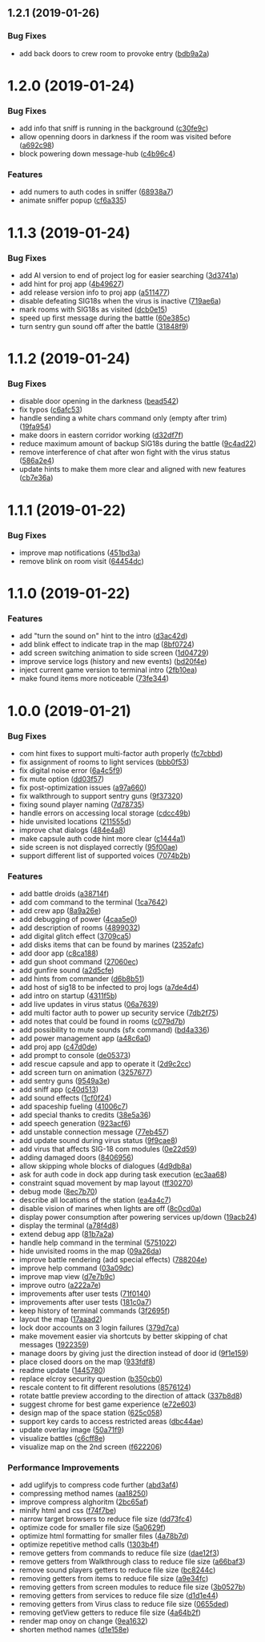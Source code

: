 ## 1.2.1 (2019-01-26)


### Bug Fixes

* add back doors to crew room to provoke entry ([bdb9a2a](https://github.com/jamro/sigma18/commit/bdb9a2a))

# 1.2.0 (2019-01-24)


### Bug Fixes

* add info that sniff is running in the background ([c30fe9c](https://github.com/jamro/sigma18/commit/c30fe9c))
* allow openning doors in darkness if the room was visited before ([a692c98](https://github.com/jamro/sigma18/commit/a692c98))
* block powering down message-hub ([c4b96c4](https://github.com/jamro/sigma18/commit/c4b96c4))


### Features

* add numers to auth codes in sniffer ([68938a7](https://github.com/jamro/sigma18/commit/68938a7))
* animate sniffer popup ([cf6a335](https://github.com/jamro/sigma18/commit/cf6a335))

# 1.1.3 (2019-01-24)


### Bug Fixes

* add AI version to end of project log for easier searching ([3d3741a](https://github.com/jamro/sigma18/commit/3d3741a))
* add hint for proj app ([4b49627](https://github.com/jamro/sigma18/commit/4b49627))
* add release version info to proj app ([a511477](https://github.com/jamro/sigma18/commit/a511477))
* disable defeating SIG18s when the virus is inactive ([719ae6a](https://github.com/jamro/sigma18/commit/719ae6a))
* mark rooms with SIG18s as visited ([dcb0e15](https://github.com/jamro/sigma18/commit/dcb0e15))
* speed up first message during the battle ([60e385c](https://github.com/jamro/sigma18/commit/60e385c))
* turn sentry gun sound off after the battle ([31848f9](https://github.com/jamro/sigma18/commit/31848f9))

# 1.1.2 (2019-01-24)


### Bug Fixes

* disable door opening in the darkness ([bead542](https://github.com/jamro/sigma18/commit/bead542))
* fix typos ([c6afc53](https://github.com/jamro/sigma18/commit/c6afc53))
* handle sending a white chars command only (empty after trim) ([19fa954](https://github.com/jamro/sigma18/commit/19fa954))
* make doors in eastern corridor working ([d32df7f](https://github.com/jamro/sigma18/commit/d32df7f))
* reduce maximum amount of backup SIG18s during the battle ([9c4ad22](https://github.com/jamro/sigma18/commit/9c4ad22))
* remove interference of chat after won fight with the virus status ([586a2e4](https://github.com/jamro/sigma18/commit/586a2e4))
* update hints to make them more clear and aligned with new features ([cb7e36a](https://github.com/jamro/sigma18/commit/cb7e36a))

# 1.1.1 (2019-01-22)


### Bug Fixes

* improve map notifications ([451bd3a](https://github.com/jamro/sigma18/commit/451bd3a))
* remove blink on room visit ([64454dc](https://github.com/jamro/sigma18/commit/64454dc))

# 1.1.0 (2019-01-22)


### Features

* add "turn the sound on" hint to the intro ([d3ac42d](https://github.com/jamro/sigma18/commit/d3ac42d))
* add blink effect to indicate trap in the map ([8bf0724](https://github.com/jamro/sigma18/commit/8bf0724))
* add screen switching animation to side screen ([1d04729](https://github.com/jamro/sigma18/commit/1d04729))
* improve service logs (history and new events) ([bd20f4e](https://github.com/jamro/sigma18/commit/bd20f4e))
* inject current game version to terminal intro ([2fb10ea](https://github.com/jamro/sigma18/commit/2fb10ea))
* make found items more noticeable ([73fe344](https://github.com/jamro/sigma18/commit/73fe344))

# 1.0.0 (2019-01-21)


### Bug Fixes

* com hint fixes to support multi-factor auth properly ([fc7cbbd](https://github.com/jamro/sigma18/commit/fc7cbbd))
* fix assignment of rooms to light services ([bbb0f53](https://github.com/jamro/sigma18/commit/bbb0f53))
* fix digital noise error ([6a4c5f9](https://github.com/jamro/sigma18/commit/6a4c5f9))
* fix mute option ([dd03f57](https://github.com/jamro/sigma18/commit/dd03f57))
* fix post-optimization issues ([a97a660](https://github.com/jamro/sigma18/commit/a97a660))
* fix walkthrough to support sentry guns ([9f37320](https://github.com/jamro/sigma18/commit/9f37320))
* fixing sound player naming ([7d78735](https://github.com/jamro/sigma18/commit/7d78735))
* handle errors on accessing local storage ([cdcc49b](https://github.com/jamro/sigma18/commit/cdcc49b))
* hide unvisited locations ([211555d](https://github.com/jamro/sigma18/commit/211555d))
* improve chat dialogs ([484e4a8](https://github.com/jamro/sigma18/commit/484e4a8))
* make capsule auth code hint more clear ([c1444a1](https://github.com/jamro/sigma18/commit/c1444a1))
* side screen is not displayed correctly ([95f00ae](https://github.com/jamro/sigma18/commit/95f00ae))
* support different list of supported voices ([7074b2b](https://github.com/jamro/sigma18/commit/7074b2b))


### Features

* add battle droids ([a38714f](https://github.com/jamro/sigma18/commit/a38714f))
* add com command to the terminal ([1ca7642](https://github.com/jamro/sigma18/commit/1ca7642))
* add crew app ([8a9a26e](https://github.com/jamro/sigma18/commit/8a9a26e))
* add debugging of power ([4caa5e0](https://github.com/jamro/sigma18/commit/4caa5e0))
* add description of rooms ([4899032](https://github.com/jamro/sigma18/commit/4899032))
* add digital glitch effect ([3709ca5](https://github.com/jamro/sigma18/commit/3709ca5))
* add disks items that can be found by marines ([2352afc](https://github.com/jamro/sigma18/commit/2352afc))
* add door app ([c8ca188](https://github.com/jamro/sigma18/commit/c8ca188))
* add gun shoot command ([27060ec](https://github.com/jamro/sigma18/commit/27060ec))
* add gunfire sound ([a2d5cfe](https://github.com/jamro/sigma18/commit/a2d5cfe))
* add hints from commander ([d6b8b51](https://github.com/jamro/sigma18/commit/d6b8b51))
* add host of sig18 to be infected to proj logs ([a7de4d4](https://github.com/jamro/sigma18/commit/a7de4d4))
* add intro on startup ([4311f5b](https://github.com/jamro/sigma18/commit/4311f5b))
* add live updates in virus status ([06a7639](https://github.com/jamro/sigma18/commit/06a7639))
* add multi factor auth to power up security service ([7db2f75](https://github.com/jamro/sigma18/commit/7db2f75))
* add notes that could be found in rooms ([c079d7b](https://github.com/jamro/sigma18/commit/c079d7b))
* add possibility to mute sounds (sfx command) ([bd4a336](https://github.com/jamro/sigma18/commit/bd4a336))
* add power management app ([a48c6a0](https://github.com/jamro/sigma18/commit/a48c6a0))
* add proj app ([c47d0de](https://github.com/jamro/sigma18/commit/c47d0de))
* add prompt to console ([de05373](https://github.com/jamro/sigma18/commit/de05373))
* add rescue capsule and app to operate it ([2d9c2cc](https://github.com/jamro/sigma18/commit/2d9c2cc))
* add screen turn on animation ([3257677](https://github.com/jamro/sigma18/commit/3257677))
* add sentry guns ([9549a3e](https://github.com/jamro/sigma18/commit/9549a3e))
* add sniff app ([c40d513](https://github.com/jamro/sigma18/commit/c40d513))
* add sound effects ([1cf0f24](https://github.com/jamro/sigma18/commit/1cf0f24))
* add spaceship fueling ([41006c7](https://github.com/jamro/sigma18/commit/41006c7))
* add special thanks to credits ([38e5a36](https://github.com/jamro/sigma18/commit/38e5a36))
* add speech generation ([923acf6](https://github.com/jamro/sigma18/commit/923acf6))
* add unstable connection message ([77eb457](https://github.com/jamro/sigma18/commit/77eb457))
* add update sound during virus status ([9f9cae8](https://github.com/jamro/sigma18/commit/9f9cae8))
* add virus that affects SIG-18 com modules ([0e22d59](https://github.com/jamro/sigma18/commit/0e22d59))
* adding damaged doors ([8406956](https://github.com/jamro/sigma18/commit/8406956))
* allow skipping whole blocks of dialogues ([4d9db8a](https://github.com/jamro/sigma18/commit/4d9db8a))
* ask for auth code in dock app during task execution ([ec3aa68](https://github.com/jamro/sigma18/commit/ec3aa68))
* constraint squad movement by map layout ([ff30270](https://github.com/jamro/sigma18/commit/ff30270))
* debug mode ([8ec7b70](https://github.com/jamro/sigma18/commit/8ec7b70))
* describe all locations of the station ([ea4a4c7](https://github.com/jamro/sigma18/commit/ea4a4c7))
* disable vision of marines when lights are off ([8c0cd0a](https://github.com/jamro/sigma18/commit/8c0cd0a))
* display power consumption after powering services up/down ([19acb24](https://github.com/jamro/sigma18/commit/19acb24))
* display the terminal ([a78f4d8](https://github.com/jamro/sigma18/commit/a78f4d8))
* extend debug app ([81b7a2a](https://github.com/jamro/sigma18/commit/81b7a2a))
* handle help command in the terminal ([5751022](https://github.com/jamro/sigma18/commit/5751022))
* hide unvisited rooms in the map ([09a26da](https://github.com/jamro/sigma18/commit/09a26da))
* improve battle rendering (add special effects) ([788204e](https://github.com/jamro/sigma18/commit/788204e))
* improve help command ([03a09dc](https://github.com/jamro/sigma18/commit/03a09dc))
* improve map view ([d7e7b9c](https://github.com/jamro/sigma18/commit/d7e7b9c))
* improve outro ([a222a7e](https://github.com/jamro/sigma18/commit/a222a7e))
* improvements after user tests ([71f0140](https://github.com/jamro/sigma18/commit/71f0140))
* improvements after user tests ([181c0a7](https://github.com/jamro/sigma18/commit/181c0a7))
* keep history of terminal commands ([3f2695f](https://github.com/jamro/sigma18/commit/3f2695f))
* layout the map ([17aaad2](https://github.com/jamro/sigma18/commit/17aaad2))
* lock door accounts on 3 login failures ([379d7ca](https://github.com/jamro/sigma18/commit/379d7ca))
* make movement easier via shortcuts by better skipping of chat messages ([1922359](https://github.com/jamro/sigma18/commit/1922359))
* manage doors by giving just the direction instead of door id ([9f1e159](https://github.com/jamro/sigma18/commit/9f1e159))
* place closed doors on the map ([933fdf8](https://github.com/jamro/sigma18/commit/933fdf8))
* readme update ([1445780](https://github.com/jamro/sigma18/commit/1445780))
* replace elcroy security question ([b350cb0](https://github.com/jamro/sigma18/commit/b350cb0))
* rescale content to fit different resolutions ([8576124](https://github.com/jamro/sigma18/commit/8576124))
* rotate battle preview according to the direction of attack ([337b8d8](https://github.com/jamro/sigma18/commit/337b8d8))
* suggest chrome for best game experience ([e72e603](https://github.com/jamro/sigma18/commit/e72e603))
* design map of the space station ([625c058](https://github.com/jamro/sigma18/commit/625c058))
* support key cards to access restricted areas ([dbc44ae](https://github.com/jamro/sigma18/commit/dbc44ae))
* update  overlay image ([50a71f9](https://github.com/jamro/sigma18/commit/50a71f9))
* visualize battles ([c6cff8e](https://github.com/jamro/sigma18/commit/c6cff8e))
* visualize map on the 2nd screen ([f622206](https://github.com/jamro/sigma18/commit/f622206))


### Performance Improvements

* add uglifyjs to compress code further ([abd3af4](https://github.com/jamro/sigma18/commit/abd3af4))
* compressing method names ([aa18250](https://github.com/jamro/sigma18/commit/aa18250))
* improve compress alghoritm ([2bc65af](https://github.com/jamro/sigma18/commit/2bc65af))
* minify html and css ([f74f7be](https://github.com/jamro/sigma18/commit/f74f7be))
* narrow target browsers to reduce file size ([dd73fc4](https://github.com/jamro/sigma18/commit/dd73fc4))
* optimize code for smaller file size ([5a0629f](https://github.com/jamro/sigma18/commit/5a0629f))
* optimize html formatting for smaller files ([4a78b7d](https://github.com/jamro/sigma18/commit/4a78b7d))
* optimize repetitive method calls ([1303b4f](https://github.com/jamro/sigma18/commit/1303b4f))
* remove getters from commands to reduce file size ([dae12f3](https://github.com/jamro/sigma18/commit/dae12f3))
* remove getters from Walkthrough class to reduce file size ([a66baf3](https://github.com/jamro/sigma18/commit/a66baf3))
* remove sound players getters to reduce file size ([bc8244c](https://github.com/jamro/sigma18/commit/bc8244c))
* removing getters from items to reduce file size ([a9e34fc](https://github.com/jamro/sigma18/commit/a9e34fc))
* removing getters from screen modules to reduce file size ([3b0527b](https://github.com/jamro/sigma18/commit/3b0527b))
* removing getters from services to reduce file size ([d1d1e44](https://github.com/jamro/sigma18/commit/d1d1e44))
* removing getters from Virus class to reduce file size ([0655ded](https://github.com/jamro/sigma18/commit/0655ded))
* removing getView getters to reduce file size ([4a64b2f](https://github.com/jamro/sigma18/commit/4a64b2f))
* render map onoy on change ([9ea1632](https://github.com/jamro/sigma18/commit/9ea1632))
* shorten method names ([d1e158e](https://github.com/jamro/sigma18/commit/d1e158e))
